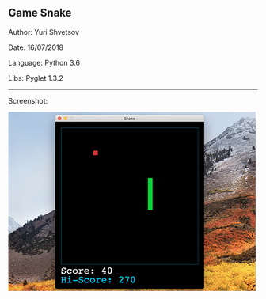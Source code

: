 ## Game Snake ##
Author: Yuri Shvetsov

Date: 16/07/2018

Language: Python 3.6

Libs: Pyglet 1.3.2

------------
Screenshot:

![Image alt](https://github.com/YuriShvetsov/Snake/blob/master/screens/screen.png)
